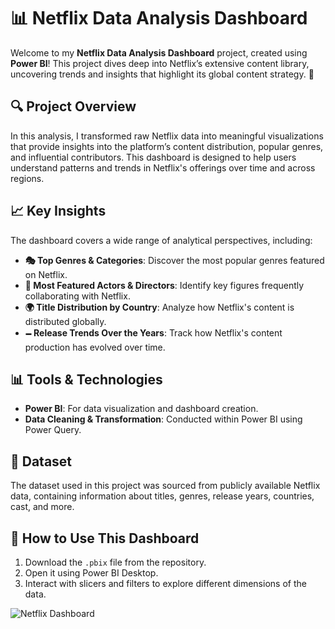 # 📊 Netflix Data Analysis Dashboard

Welcome to my **Netflix Data Analysis Dashboard** project, created using **Power BI**! This project dives deep into Netflix’s extensive content library, uncovering trends and insights that highlight its global content strategy. 🚀

## 🔍 Project Overview  
In this analysis, I transformed raw Netflix data into meaningful visualizations that provide insights into the platform’s content distribution, popular genres, and influential contributors. This dashboard is designed to help users understand patterns and trends in Netflix's offerings over time and across regions.

## 📈 Key Insights  
The dashboard covers a wide range of analytical perspectives, including:

- **🎭 Top Genres & Categories**: Discover the most popular genres featured on Netflix.
- **🎥 Most Featured Actors & Directors**: Identify key figures frequently collaborating with Netflix.
- **🌍 Title Distribution by Country**: Analyze how Netflix's content is distributed globally.
- **🗕️ Release Trends Over the Years**: Track how Netflix's content production has evolved over time.

## 📊 Tools & Technologies  
- **Power BI**: For data visualization and dashboard creation.  
- **Data Cleaning & Transformation**: Conducted within Power BI using Power Query.

## 📂 Dataset  
The dataset used in this project was sourced from publicly available Netflix data, containing information about titles, genres, release years, countries, cast, and more.

## 🚀 How to Use This Dashboard  
1. Download the `.pbix` file from the repository.  
2. Open it using Power BI Desktop.  
3. Interact with slicers and filters to explore different dimensions of the data.

![Netflix Dashboard](https://github.com/SaraEldamarany/Netflix-Dashboard-PowerBI-/raw/main/Dashboard_NETFLIX.png)


